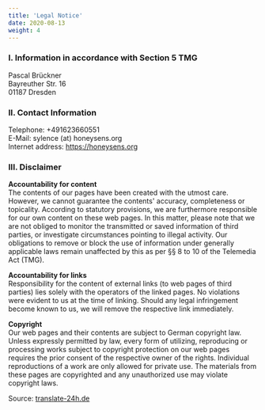 ```yaml
---
title: 'Legal Notice'
date: 2020-08-13
weight: 4
---
```


### I. Information in accordance with Section 5 TMG

Pascal Brückner \
Bayreuther Str. 16 \
01187 Dresden

### II. Contact Information
Telephone: +491623660551 \
E-Mail: sylence (at) honeysens.org \
Internet address: https://honeysens.org

### III. Disclaimer
**Accountability for content** \
The contents of our pages have been created with the utmost care. However, we cannot guarantee the contents' accuracy, completeness or topicality. According to statutory provisions, we are furthermore responsible for our own content on these web pages. In this matter, please note that we are not obliged to monitor the transmitted or saved information of third parties, or investigate circumstances pointing to illegal activity. Our obligations to remove or block the use of information under generally applicable laws remain unaffected by this as per §§ 8 to 10 of the Telemedia Act (TMG).

**Accountability for links** \
Responsibility for the content of external links (to web pages of third parties) lies solely with the operators of the linked pages. No violations were evident to us at the time of linking. Should any legal infringement become known to us, we will remove the respective link immediately.

**Copyright** \
Our web pages and their contents are subject to German copyright law. Unless expressly permitted by law, every form of utilizing, reproducing or processing works subject to copyright protection on our web pages requires the prior consent of the respective owner of the rights. Individual reproductions of a work are only allowed for private use. The materials from these pages are copyrighted and any unauthorized use may violate copyright laws.

Source: [translate-24h.de](https://www.translate-24h.de)
